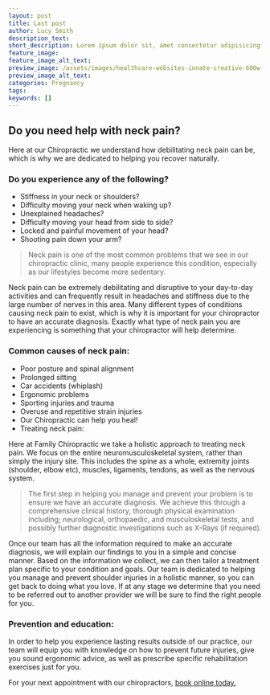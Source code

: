 ```yaml
---
layout: post
title: Last post
author: Lucy Smith
description_text:
short_description: Lorem ipsum dolor sit, amet consectetur adipisicing elit. Architecto deleniti fugiat beatae eligendi quasi voluptates quaerat ad repudiandae non, dolorem assumenda consequuntur, inventore, eum fuga tempore numquam. Alias, itaque veritatis!
feature_image: 
feature_image_alt_text:
preview_image: /assets/images/healthcare-websites-innate-creative-600w-00003.jpg
preview_image_alt_text:
categories: Pregnancy
tags:
keywords: []
---
```

## Do you need help with neck pain?

Here at our Chiropractic we understand how debilitating neck pain can be, which is why we are dedicated to helping you recover naturally.

### Do you experience any of the following?

- Stiffness in your neck or shoulders?
- Difficulty moving your neck when waking up?
- Unexplained headaches?
- Difficulty moving your head from side to side?
- Locked and painful movement of your head?
- Shooting pain down your arm?

> Neck pain is one of the most common problems that we see in our chiropractic clinic, many people experience this condition, especially as our lifestyles become more sedentary.

Neck pain can be extremely debilitating and disruptive to your day-to-day activities and can frequently result in headaches and stiffness due to the large number of nerves in this area. Many different types of conditions causing neck pain to exist, which is why it is important for your chiropractor to have an accurate diagnosis. Exactly what type of neck pain you are experiencing is something that your chiropractor will help determine.

### Common causes of neck pain:
- Poor posture and spinal alignment
- Prolonged sitting
- Car accidents (whiplash)
- Ergonomic problems
- Sporting injuries and trauma
- Overuse and repetitive strain injuries
- Our Chiropractic can help you heal!
- Treating neck pain:

Here at Family Chiropractic we take a holistic approach to treating neck pain. We focus on the entire neuromusculoskeletal system, rather than simply the injury site. This includes the spine as a whole, extremity joints (shoulder, elbow etc), muscles, ligaments, tendons, as well as the nervous system.

> The first step in helping you manage and prevent your problem is to ensure we have an accurate diagnosis. We achieve this through a comprehensive clinical history, thorough physical examination including; neurological, orthopaedic, and musculoskeletal tests, and possibly further diagnostic investigations such as X-Rays (if required).

Once our team has all the information required to make an accurate diagnosis, we will explain our findings to you in a simple and concise manner. Based on the information we collect, we can then tailor a treatment plan specific to your condition and goals. Our team is dedicated to helping you manage and prevent shoulder injuries in a holistic manner, so you can get back to doing what you love. If at any stage we determine that you need to be referred out to another provider we will be sure to find the right people for you.

### Prevention and education:
In order to help you experience lasting results outside of our practice, our team will equip you with knowledge on how to prevent future injuries, give you sound ergonomic advice, as well as prescribe specific rehabilitation exercises just for you.

For your next appointment with our chiropractors, [book online today.](/book-online)
